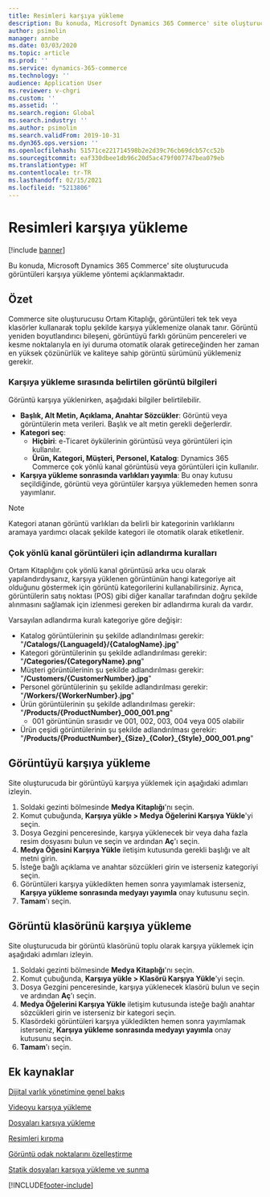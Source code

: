 ```yaml
---
title: Resimleri karşıya yükleme
description: Bu konuda, Microsoft Dynamics 365 Commerce' site oluşturucuda görüntüleri karşıya yükleme yöntemi açıklanmaktadır.
author: psimolin
manager: annbe
ms.date: 03/03/2020
ms.topic: article
ms.prod: ''
ms.service: dynamics-365-commerce
ms.technology: ''
audience: Application User
ms.reviewer: v-chgri
ms.custom: ''
ms.assetid: ''
ms.search.region: Global
ms.search.industry: ''
ms.author: psimolin
ms.search.validFrom: 2019-10-31
ms.dyn365.ops.version: ''
ms.openlocfilehash: 51571ce221714598b2e2d39c76cb69dcb57cc52b
ms.sourcegitcommit: eaf330dbee1db96c20d5ac479f007747bea079eb
ms.translationtype: HT
ms.contentlocale: tr-TR
ms.lasthandoff: 02/15/2021
ms.locfileid: "5213806"
---
```

# <a name="upload-images"></a>Resimleri karşıya yükleme

[!include [banner](includes/banner.md)]

Bu konuda, Microsoft Dynamics 365 Commerce' site oluşturucuda görüntüleri karşıya yükleme yöntemi açıklanmaktadır.

## <a name="overview"></a>Özet

Commerce site oluşturucusu Ortam Kitaplığı, görüntüleri tek tek veya klasörler kullanarak toplu şekilde karşıya yüklemenize olanak tanır. Görüntü yeniden boyutlandırıcı bileşeni, görüntüyü farklı görünüm pencereleri ve kesme noktalarıyla en iyi duruma otomatik olarak getireceğinden her zaman en yüksek çözünürlük ve kaliteye sahip görüntü sürümünü yüklemeniz gerekir.

### <a name="image-information-specified-during-upload"></a>Karşıya yükleme sırasında belirtilen görüntü bilgileri

Görüntü karşıya yüklenirken, aşağıdaki bilgiler belirtilebilir.

- **Başlık, Alt Metin, Açıklama, Anahtar Sözcükler**: Görüntü veya görüntülerin meta verileri. Başlık ve alt metin gerekli değerlerdir.
- **Kategori seç**:
    - **Hiçbiri**: e-Ticaret öykülerinin görüntüsü veya görüntüleri için kullanılır.
    - **Ürün, Kategori, Müşteri, Personel, Katalog**: Dynamics 365 Commerce  çok yönlü kanal görüntüsü veya görüntüleri için kullanılır.
- **Karşıya yükleme sonrasında varlıkları yayımla**: Bu onay kutusu seçildiğinde, görüntü veya görüntüler karşıya yüklemeden hemen sonra yayımlanır.

> [!NOTE]
> Kategori atanan görüntü varlıkları da belirli bir kategorinin varlıklarını aramaya yardımcı olacak şekilde kategori ile otomatik olarak etiketlenir.

### <a name="naming-conventions-for-omni-channel-images"></a>Çok yönlü kanal görüntüleri için adlandırma kuralları 

Ortam Kitaplığını çok yönlü kanal görüntüsü arka ucu olarak yapılandırdıysanız, karşıya yüklenen görüntünün hangi kategoriye ait olduğunu göstermek için görüntü kategorilerini kullanabilirsiniz. Ayrıca, görüntülerin satış noktası (POS) gibi diğer kanallar tarafından doğru şekilde alınmasını sağlamak için izlenmesi gereken bir adlandırma kuralı da vardır.

Varsayılan adlandırma kuralı kategoriye göre değişir:
- Katalog görüntülerinin şu şekilde adlandırılması gerekir: "**/Catalogs/\{LanguageId\}/\{CatalogName\}.jpg**"
- Kategori görüntülerinin şu şekilde adlandırılması gerekir: "**/Categories/\{CategoryName\}.png**"
- Müşteri görüntülerinin şu şekilde adlandırılması gerekir: "**/Customers/\{CustomerNumber\}.jpg**"
- Personel görüntülerinin şu şekilde adlandırılması gerekir: "**/Workers/\{WorkerNumber\}.jpg**"
- Ürün görüntülerinin şu şekilde adlandırılması gerekir: "**/Products/\{ProductNumber\}_000_001.png**"
    - 001 görüntünün sırasıdır ve 001, 002, 003, 004 veya 005 olabilir
- Ürün çeşidi görüntülerinin şu şekilde adlandırılması gerekir: "**/Products/\{ProductNumber\}\_\{Size\}\_\{Color\}\_\{Style\}\_000_001.png**"

## <a name="upload-an-image"></a>Görüntüyü karşıya yükleme

Site oluşturucuda bir görüntüyü karşıya yüklemek için aşağıdaki adımları izleyin.

1. Soldaki gezinti bölmesinde **Medya Kitaplığı**'nı seçin.
1. Komut çubuğunda, **Karşıya yükle \> Medya Öğelerini Karşıya Yükle**'yi seçin.
1. Dosya Gezgini penceresinde, karşıya yüklenecek bir veya daha fazla resim dosyasını bulun ve seçin ve ardından **Aç**'ı seçin.
1. **Medya Öğesini Karşıya Yükle** iletişim kutusunda gerekli başlığı ve alt metni girin.
1. İsteğe bağlı açıklama ve anahtar sözcükleri girin ve isterseniz kategoriyi seçin. 
1. Görüntüleri karşıya yükledikten hemen sonra yayımlamak isterseniz, **Karşıya yükleme sonrasında medyayı yayımla** onay kutusunu seçin.
1. **Tamam**'ı seçin.

## <a name="upload-a-folder-of-images"></a>Görüntü klasörünü karşıya yükleme

Site oluşturucuda bir görüntü klasörünü toplu olarak karşıya yüklemek için aşağıdaki adımları izleyin.

1. Soldaki gezinti bölmesinde **Medya Kitaplığı**'nı seçin.
1. Komut çubuğunda, **Karşıya yükle \> Klasörü Karşıya Yükle**'yi seçin.
1. Dosya Gezgini penceresinde, karşıya yüklenecek klasörü bulun ve seçin ve ardından **Aç**'ı seçin.
1. **Medya Öğelerini Karşıya Yükle** iletişim kutusunda isteğe bağlı anahtar sözcükleri girin ve isterseniz bir kategori seçin. 
1. Klasördeki görüntüleri karşıya yükledikten hemen sonra yayımlamak isterseniz, **Karşıya yükleme sonrasında medyayı yayımla** onay kutusunu seçin.
1. **Tamam**'ı seçin.

## <a name="additional-resources"></a>Ek kaynaklar

[Dijital varlık yönetimine genel bakış](dam-overview.md)

[Videoyu karşıya yükleme](dam-upload-video.md)

[Dosyaları karşıya yükleme](dam-upload-files.md)

[Resimleri kırpma](dam-crop-images.md)

[Görüntü odak noktalarını özelleştirme](dam-custom-focal-point.md)

[Statik dosyaları karşıya yükleme ve sunma](upload-serve-static-files.md)


[!INCLUDE[footer-include](../includes/footer-banner.md)]